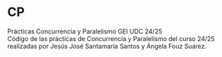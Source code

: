 # CP
Prácticas Concurrencia y Paralelismo GEI UDC 24/25  
Código de las prácticas de Concurrencia y Paralelismo del curso 24/25 realizadas por Jesús José Santamaría Santos y Ángela Fouz Suárez.
